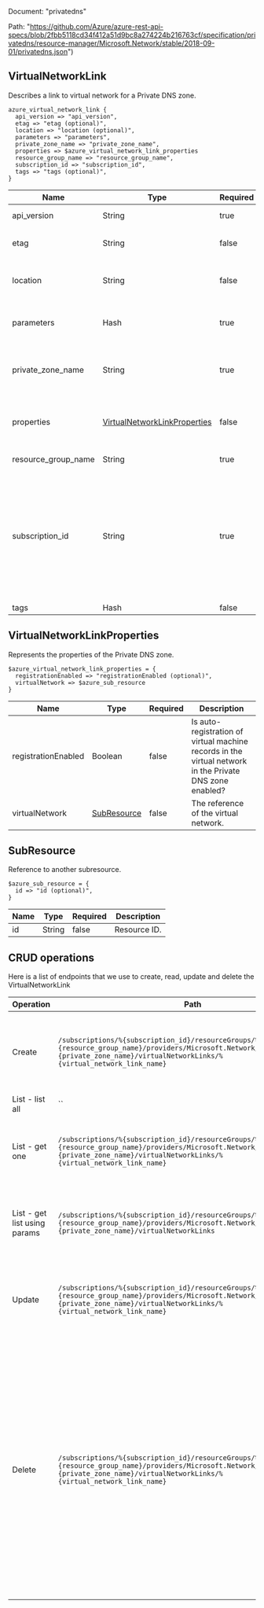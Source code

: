 Document: "privatedns"


Path: "https://github.com/Azure/azure-rest-api-specs/blob/2fbb5118cd34f412a51d9bc8a274224b216763cf/specification/privatedns/resource-manager/Microsoft.Network/stable/2018-09-01/privatedns.json")

## VirtualNetworkLink

Describes a link to virtual network for a Private DNS zone.

```puppet
azure_virtual_network_link {
  api_version => "api_version",
  etag => "etag (optional)",
  location => "location (optional)",
  parameters => "parameters",
  private_zone_name => "private_zone_name",
  properties => $azure_virtual_network_link_properties
  resource_group_name => "resource_group_name",
  subscription_id => "subscription_id",
  tags => "tags (optional)",
}
```

| Name        | Type           | Required       | Description       |
| ------------- | ------------- | ------------- | ------------- |
|api_version | String | true | Client Api Version. |
|etag | String | false | The ETag of the virtual network link. |
|location | String | false | The Azure Region where the resource lives |
|parameters | Hash | true | Parameters supplied to the CreateOrUpdate operation. |
|private_zone_name | String | true | The name of the Private DNS zone (without a terminating dot). |
|properties | [VirtualNetworkLinkProperties](#virtualnetworklinkproperties) | false | Properties of the virtual network link to the Private DNS zone. |
|resource_group_name | String | true | The name of the resource group. |
|subscription_id | String | true | Gets subscription credentials which uniquely identify Microsoft Azure subscription. The subscription ID forms part of the URI for every service call. |
|tags | Hash | false | Resource tags. |
        
## VirtualNetworkLinkProperties

Represents the properties of the Private DNS zone.

```puppet
$azure_virtual_network_link_properties = {
  registrationEnabled => "registrationEnabled (optional)",
  virtualNetwork => $azure_sub_resource
}
```

| Name        | Type           | Required       | Description       |
| ------------- | ------------- | ------------- | ------------- |
|registrationEnabled | Boolean | false | Is auto-registration of virtual machine records in the virtual network in the Private DNS zone enabled? |
|virtualNetwork | [SubResource](#subresource) | false | The reference of the virtual network. |
        
## SubResource

Reference to another subresource.

```puppet
$azure_sub_resource = {
  id => "id (optional)",
}
```

| Name        | Type           | Required       | Description       |
| ------------- | ------------- | ------------- | ------------- |
|id | String | false | Resource ID. |



## CRUD operations

Here is a list of endpoints that we use to create, read, update and delete the VirtualNetworkLink

| Operation | Path | Verb | Description | OperationID |
| ------------- | ------------- | ------------- | ------------- | ------------- |
|Create|`/subscriptions/%{subscription_id}/resourceGroups/%{resource_group_name}/providers/Microsoft.Network/privateDnsZones/%{private_zone_name}/virtualNetworkLinks/%{virtual_network_link_name}`|Put|Creates or updates a virtual network link to the specified Private DNS zone.|VirtualNetworkLinks_CreateOrUpdate|
|List - list all|``||||
|List - get one|`/subscriptions/%{subscription_id}/resourceGroups/%{resource_group_name}/providers/Microsoft.Network/privateDnsZones/%{private_zone_name}/virtualNetworkLinks/%{virtual_network_link_name}`|Get|Gets a virtual network link to the specified Private DNS zone.|VirtualNetworkLinks_Get|
|List - get list using params|`/subscriptions/%{subscription_id}/resourceGroups/%{resource_group_name}/providers/Microsoft.Network/privateDnsZones/%{private_zone_name}/virtualNetworkLinks`|Get|Lists the virtual network links to the specified Private DNS zone.|VirtualNetworkLinks_List|
|Update|`/subscriptions/%{subscription_id}/resourceGroups/%{resource_group_name}/providers/Microsoft.Network/privateDnsZones/%{private_zone_name}/virtualNetworkLinks/%{virtual_network_link_name}`|Put|Creates or updates a virtual network link to the specified Private DNS zone.|VirtualNetworkLinks_CreateOrUpdate|
|Delete|`/subscriptions/%{subscription_id}/resourceGroups/%{resource_group_name}/providers/Microsoft.Network/privateDnsZones/%{private_zone_name}/virtualNetworkLinks/%{virtual_network_link_name}`|Delete|Deletes a virtual network link to the specified Private DNS zone. WARNING: In case of a registration virtual network, all auto-registered DNS records in the zone for the virtual network will also be deleted. This operation cannot be undone.|VirtualNetworkLinks_Delete|
